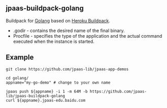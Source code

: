 ## jpaas-buildpack-golang

Buildpack for [Golang][go] based on [Heroku Buildpack][heroku-buildpack].

* .godir - contains the desired name of the final binary.
* Procfile - specifies the type of the application and the actual command executed when the instance is started.

## Example

    git clone https://github.com/jpaas-lib/jpaas-app-demos

    cd golang/
    appname="my-go-demo" # change to your own name

    jpaas push ${appname} -i 1 -m 64M -b https://github.com/jpaas-lib/jpaas-buildpack-golang
    curl ${appname}.jpaas-edu.baidu.com



[go]: http://golang.org/
[heroku-buildpack]: https://github.com/kr/heroku-buildpack-go.git

